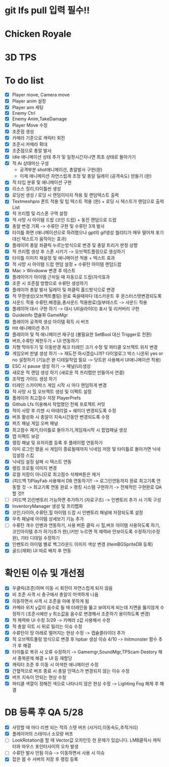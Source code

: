 # git lfs pull 입력 필수!!
# Chicken Royale 
# 3D TPS
# To do list 
- [x] Player move, Camera move 
- [x] Player anim 설정
- [x] Player aim 세팅
- [x] Enemy Ctrl
- [x] Enemy Anim,TakeDamage
- [x] Player Move 수정
- [x] 조준점 생성
- [x] 카메라 기준으로 캐릭터 회전
- [x] 조준시 카메라 확대
- [x] 조준점으로 총알 발사
- [x] Idle 애니메이션 상태 추가 및 일정시간지나면 최초 상태로 돌아가기
- [x] 적 Ai 상태머신 구성
  - 공격부분 shot애니메이션, 총알발사 구현(완)
  - 이제 애니메이션 자연스럽게 조정 및 총알 딜레이 (공격속도) 만들기 (완)
- [x] 적 타입 분류 및 애니메이션 구현
- [x] 리소스 정리,타이틀씬 생성
- [x] 로딩씬 생성 / 로딩 시 랜덤이미지 적용 및 랜덤텍스트 출력
- [x] Textmeshpro 폰트 적용 및 팁 텍스트 적용 (완) + 로딩 시 텍스트가 랜덤으로 출력 List<string>
- [x] 적 프리펩 및 리스폰 구역 설정 
- [x] 적 사망 시 아이템 드랍 (코인 드랍) + 동전 랜덤으로 드랍
- [x] 총알 변경 기획 -> 수류탄 구현 및 수류탄 3개 발사 
- [x] 타이틀 화면 (애니메이션으로 하려했으나 gpt의 gif생성 퀄리티가 매우 떨어져 포기 대신 텍스트가 움직이는 효과) 
- [x] 플레이어 총알 좌클릭 누르는방식으로 변경 및 총알 트리거 판정 상향
- [x] 적 프리펩 생성 후 스폰 시키기 -> 오브젝트플링으로 생성하기
- [x] 타이틀 이미지 재설정 및 애니메이션 적용 + 텍스트 효과
- [x] 적 사망 시 아이템 드랍 랜덤 설정 + 수류탄 아이템 랜덤드랍
- [x] Mac > Windoww 변경 후 테스트
- [x] 플레이어가 아이템 근처일 때 자동으로 드랍(자석효과 
- [x] 조준 시 조준점 방향으로 수류탄 생성하기
- [x] 플레이어 총알 발사 딜레이 및 좌클릭 홀드방식으로 변경
- [x] 적 무한생성(오브젝트풀링) 완료 죽을때마다 데스카운트 후 몬스터스텟변경되도록
- [x] 사운드 적용 수류탄,배경음,총사운드 적용완료(일부테스트 -> 사운드 적용
- [x] 플레이어 대시 구현 하기 -> 대시 UI(슬라이더) 표시 및 리커버리 구현
- [x] Guideinfo 캡슐화 GameMgr
- [x] 플레이어 공격력 생성 아이템 획득 시 버프
- [x] Hit 애니메이션 추가
- [x] 플레이어 및 적 애니메이션 재구성 (불필요한 SetBool 대신 Trigger로 전환)
- [x] 버프,수류탄 제한두기 + UI 연동하기
- [x] 지형 막아두기 및 이동반경 체크 터레인 크기 수정 및 파티클 오브젝트 위치 변경
- [x] 게임오버 판넬 생성 하기 -> 재도전 하시겠습니까? 다이얼로그 박스 나온뒤 yes or no 설정하기 (기능은 완 디테일작업 필요 -> 닷트윈 사용해서 UI애니메이션 적용)
- [x] ESC 시 pause 생성 하기 ->  패널(UI)생성
- [x] 새로운 적 랜덤 생성 하기 (새로운 적 프리펩만 만들어서 연결)
- [x] 조작법 가이드 생성 하기
- [x] 터레인 스카이박스 게임 시작 시 마다 랜덤하게 변경
- [x] 적 사망 시 힐 오브젝트 생성 및 이펙트 설정
- [x] 플레이어 최고점수 저장 PlayerPrefs
- [x] Github Lfs 이용해서 작업했던 전체 프로젝트 커밋
- [x] 적이 사망 후 리젠 시 마테리얼 + 쉐이더 변경되도록 수정
- [x] 버프 활성화 시 총알이 지속시간동안 변경되도록 수정
- [x] 퍼즈 패널 게임 오버 패널
- [x] 최고점수 제거,타이틀로 돌아가기,게임재시작 시 팝업패널 생성
- [x] 맵 이펙트 보강
- [x] 랭킹 패널 및 유저이름 등록 후 플레이펩 연동하기
- [x] 이미 로그인 했을 시 게임이 종료될때까지 닉네임 저장 및 타이틀로 돌아가면 닉네임설정 스킵
- [x] 닉네임 설정 실패 시 텍스트 연동
- [x] 랭킹 프로필 이미지 변경
- [x] 로컬 저장이 아니므로 최고점수 삭제버튼은 제거
- [x] (피드백 1)PlayFab 사용해서 DB 연동하기!! -> 로그인연동까지 완료 최고기록 연동할 것 -> 최고기록 연동 완료 > 랭킹 시스템 구현하기 -> 전체적인 구현완료 QA할 것!!
- [ ] (피드백 2)인벤토리 가능하면 추가하기 (자료구조) -> 인벤토리 추가 시 기획 구성
- [x] InventoryManager 생성 및 프리펩화
- [x] 코인,다이아,수류탄,힐 아이템 드랍 시 인벤토리 패널에 저장되도록 설정
- [x] 우측 패널에 아이템 상세보기 기능 추가
- [ ] 수류탄 개수 인벤과 연동하기, 사용 버튼 클릭 시 힐,버프 아이템 사용하도록 하기, 코인아이템 추가 하기(추가 완),I키만 누르면 적 체력바 안보이도록 수정하기(수정 완), 기타 디테일 수정하기
- [x] 인벤토리 아이템 별로 백그라운드 이미지 색상 변경 (ItemBGSpriteDB 등록)
- [x] 골드(재화) UI 따로 배치 후 연동
# 확인된 이슈 및 개선점 
- [x] 우클릭(조준)하며 이동 시 회전이 자연스럽게 되지 않음
- [x] 비 조준 사격 시 총구에서 총알이 어색하게 나옴
- [x] 이동하면서 사격 시 조준을 아예 못하게 됨 
- [x] 카메라 위치 y값이 음수로 될 때 터레인을 뚫고 보여지게 되는데 지면을 뚫지않게 수정하기 (조준시에만 y 최소값을 음수로 변경해서 조준하기 용이하도록 변경)
- [x] 적 체력바 Ui 수정 3/29 -> 카메라 z값 사용해서 수정
- [x] 적 총알 히트 시 뒤로 밀리는 이슈 수정
- [x] 수류탄이 땅 아래로 떨어지는 현상 수정 -> 캡슐콜라이더 추가
- [x] 적 오브젝트풀링 방식으로 변경 후 hpbar 생성 이슈 4/10 -> Initmonster 함수 추가 후 해결 
- [x] 타이틀로 복귀 시 오류 수정하기 -> Gamemgr,SoundMgr,TPScam Destory 해서 중복문제 해결 + UI 등 재할당 
- [x] 캐릭터 조준 후 이동 시 어색한 애니메이션 수정 
- [x] 간혈적으로 버프 종료 시 총알 인덱스가 변경되지 않는 이슈 수정
- [x] 버프 지속이 안되는 현상 수정 
- [x] 파티클 색깔이 정해진 색으로 나타나지 않은 현상 수정 -> Lighting Fog 해제 후 해결
# DB 등록 후 QA 5/28
- [x] 사망할 때 마다 리젠 되는 적의 스텟 버프 (사거리,이동속도,추적거리)
- [x] 플레이어의 스테미너 소모량 버프
- [ ] LookRotation을 할 때 Vector값 오차인듯 한 문제가 있습니다. LMB클릭시 캐릭터와 마우스 포인터사이의 오차 발생
- [ ] 수류탄 발사 안됨 이슈 -> 이동하면서 사용 시 이슈
- [x] 잡은 몹 수 서버의 저장 후 랭킹 등록
